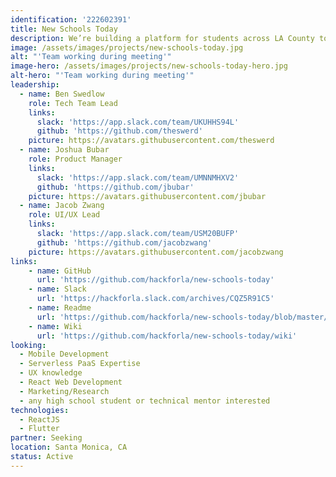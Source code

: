 ```yaml
---
identification: '222602391'
title: New Schools Today
description: We’re building a platform for students across LA County to create more accessible school-related apps and web apps. Our desired impact is to make students feel more welcomed and included in their community through an online academic environment created by peers, for peers
image: /assets/images/projects/new-schools-today.jpg
alt: "'Team working during meeting'"
image-hero: /assets/images/projects/new-schools-today-hero.jpg
alt-hero: "'Team working during meeting'"
leadership:
  - name: Ben Swedlow
    role: Tech Team Lead
    links:
      slack: 'https://app.slack.com/team/UKUHHS94L'
      github: 'https://github.com/theswerd'
    picture: https://avatars.githubusercontent.com/theswerd
  - name: Joshua Bubar
    role: Product Manager
    links:
      slack: 'https://app.slack.com/team/UMNNMHXV2'
      github: 'https://github.com/jbubar'
    picture: https://avatars.githubusercontent.com/jbubar
  - name: Jacob Zwang
    role: UI/UX Lead
    links:
      slack: 'https://app.slack.com/team/USM20BUFP'
      github: 'https://github.com/jacobzwang'
    picture: https://avatars.githubusercontent.com/jacobzwang
links:
    - name: GitHub
      url: 'https://github.com/hackforla/new-schools-today'
    - name: Slack
      url: 'https://hackforla.slack.com/archives/CQZ5R91C5'
    - name: Readme
      url: 'https://github.com/hackforla/new-schools-today/blob/master/README.md'
    - name: Wiki
      url: 'https://github.com/hackforla/new-schools-today/wiki'
looking:
  - Mobile Development
  - Serverless PaaS Expertise
  - UX knowledge
  - React Web Development
  - Marketing/Research
  - any high school student or technical mentor interested
technologies: 
  - ReactJS
  - Flutter
partner: Seeking
location: Santa Monica, CA
status: Active
---
```

